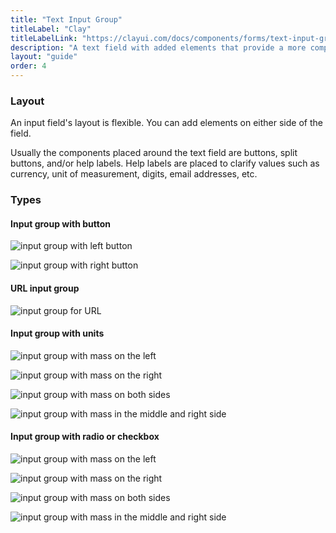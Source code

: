 ```yaml
---
title: "Text Input Group"
titleLabel: "Clay"
titleLabelLink: "https://clayui.com/docs/components/forms/text-input-group.html"
description: "A text field with added elements that provide a more complex input structure."
layout: "guide"
order: 4
---
```

### Layout
An input field's layout is flexible. You can add elements on either side of the field.

Usually the components placed around the text field are buttons, split buttons, and/or help labels. Help labels are placed to clarify values such as currency, unit of measurement, digits, email addresses, etc.

### Types

#### Input group with button

![input group with left button](/lexicon/images/InputGroupButtonLeft.jpg)

![input group with right button](/lexicon/images/InputGroupButtonRight.jpg)

#### URL input group

![input group for URL](/lexicon/images/InputGroupUrl.jpg)

#### Input group with units

![input group with mass on the left](/lexicon/images/InputGroupAddonLeftPlaceholder.jpg)

![input group with mass on the right](/lexicon/images/InputGroupAddonRight.jpg)

![input group with mass on both sides](/lexicon/images/InputGroupAddonLeftAddonRight.jpg)

![input group with mass in the middle and right side](/lexicon/images/InputGroupInsert.jpg)


#### Input group with radio or checkbox

![input group with mass on the left](/lexicon/images/InputGroupCheckboxLeft.jpg)

![input group with mass on the right](/lexicon/images/InputGroupCheckboxLeftActive.jpg)

![input group with mass on both sides](/lexicon/images/InputGroupRadioLeft.jpg)

![input group with mass in the middle and right side](/lexicon/images/InputGroupRadioLeftActive.jpg)


